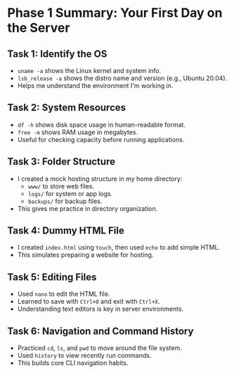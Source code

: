 # Phase 1 Summary: Your First Day on the Server

## Task 1: Identify the OS
- `uname -a` shows the Linux kernel and system info.
- `lsb_release -a` shows the distro name and version (e.g., Ubuntu 20.04).
- Helps me understand the environment I'm working in.

## Task 2: System Resources
- `df -h` shows disk space usage in human-readable format.
- `free -m` shows RAM usage in megabytes.
- Useful for checking capacity before running applications.

## Task 3: Folder Structure
- I created a mock hosting structure in my home directory:
  - `www/` to store web files.
  - `logs/` for system or app logs.
  - `backups/` for backup files.
- This gives me practice in directory organization.

## Task 4: Dummy HTML File
- I created `index.html` using `touch`, then used `echo` to add simple HTML.
- This simulates preparing a website for hosting.

## Task 5: Editing Files
- Used `nano` to edit the HTML file.
- Learned to save with `Ctrl+O` and exit with `Ctrl+X`.
- Understanding text editors is key in server environments.

## Task 6: Navigation and Command History
- Practiced `cd`, `ls`, and `pwd` to move around the file system.
- Used `history` to view recently run commands.
- This builds core CLI navigation habits.

